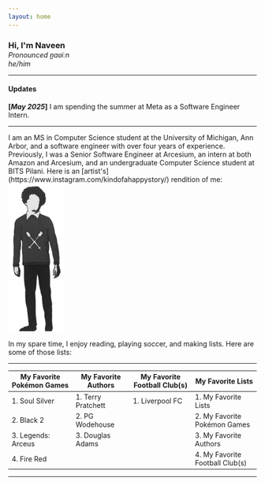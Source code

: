 ```yaml
---
layout: home
---
```


<style>
.hitext {
    margin-bottom: 0 !important;
}
.ipa, .pronouns {
    color: var(--text-muted-color) !important;
}
hr {
    border-color: var(--text-muted-color) !important;
}
</style>

<h3 class="hitext">Hi, I'm Naveen</h3>
<i class="ipa">Pronounced n̪aʋiːn</i>
<br>
<i class="pronouns">he/him</i>

<hr>

#### Updates
**[*May 2025*]** I am spending the summer at Meta as a Software Engineer Intern.

<hr>
I am an MS in Computer Science student at the University of Michigan, Ann Arbor, and a software engineer with over four years of experience. Previously, I was a Senior Software Engineer at Arcesium, an intern at both Amazon and Arcesium, and an undergraduate Computer Science student at BITS Pilani. Here is an [artist's](https://www.instagram.com/kindofahappystory/) rendition of me:

<article class="my-image">
    <img src="/assets/img/me.png" style="height: 300px;" alt="Me" />
</article>


In my spare time, I enjoy reading, playing soccer, and making lists. Here are some of those lists:

---

| My Favorite Pokémon Games | My Favorite Authors | My Favorite Football Club(s) | My Favorite Lists               |
| ------------------------- | ------------------- | ---------------------------- | ------------------------------- |
| 1. Soul Silver            | 1. Terry Pratchett  | 1. Liverpool FC              | 1. My Favorite Lists            |
| 2. Black 2                | 2. PG Wodehouse     |                              | 2. My Favorite Pokémon Games    |
| 3. Legends: Arceus        | 3. Douglas Adams    |                              | 3. My Favorite Authors          |
| 4. Fire Red               |                     |                              | 4. My Favorite Football Club(s) |

---
